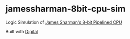 # jamessharman-8bit-cpu-sim
Logic Simulation of [James Sharman's 8-bit Pipelined CPU](https://www.youtube.com/watch?v=3iHag4k4yEg&amp;list=PLFhc0MFC8MiCDOh3cGFji3qQfXziB9yOw)

Built with [Digital](https://github.com/hneemann/Digital)
